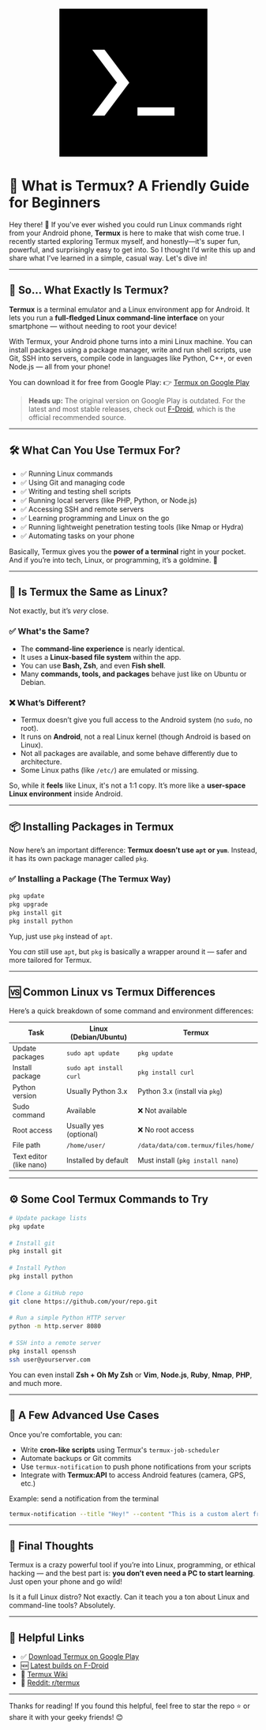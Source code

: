 <p align="center">
  <img src="assets/img/termux.png" alt="My Image" width="300" />
</p>

# 📱 What is Termux? A Friendly Guide for Beginners

Hey there! 👋
If you've ever wished you could run Linux commands right from your Android phone, **Termux** is here to make that wish come true. I recently started exploring Termux myself, and honestly—it's super fun, powerful, and surprisingly easy to get into. So I thought I’d write this up and share what I’ve learned in a simple, casual way. Let's dive in!

---

## 🧠 So... What Exactly Is Termux?

**Termux** is a terminal emulator and a Linux environment app for Android. It lets you run a **full-fledged Linux command-line interface** on your smartphone — without needing to root your device!

With Termux, your Android phone turns into a mini Linux machine. You can install packages using a package manager, write and run shell scripts, use Git, SSH into servers, compile code in languages like Python, C++, or even Node.js — all from your phone!

You can download it for free from Google Play:
👉 [Termux on Google Play](https://play.google.com/store/apps/details?id=com.termux)

> **Heads up:** The original version on Google Play is outdated. For the latest and most stable releases, check out [F-Droid](https://f-droid.org/en/packages/com.termux/), which is the official recommended source.

---

## 🛠️ What Can You Use Termux For?

- ✅ Running Linux commands
- ✅ Using Git and managing code
- ✅ Writing and testing shell scripts
- ✅ Running local servers (like PHP, Python, or Node.js)
- ✅ Accessing SSH and remote servers
- ✅ Learning programming and Linux on the go
- ✅ Running lightweight penetration testing tools (like Nmap or Hydra)
- ✅ Automating tasks on your phone

Basically, Termux gives you the **power of a terminal** right in your pocket. And if you’re into tech, Linux, or programming, it’s a goldmine. 💎

---

## 🐧 Is Termux the Same as Linux?

Not exactly, but it’s _very_ close.

### ✅ What's the Same?

- The **command-line experience** is nearly identical.
- It uses a **Linux-based file system** within the app.
- You can use **Bash, Zsh**, and even **Fish shell**.
- Many **commands, tools, and packages** behave just like on Ubuntu or Debian.

### ❌ What’s Different?

- Termux doesn’t give you full access to the Android system (no `sudo`, no root).
- It runs on **Android**, not a real Linux kernel (though Android is based on Linux).
- Not all packages are available, and some behave differently due to architecture.
- Some Linux paths (like `/etc/`) are emulated or missing.

So, while it **feels** like Linux, it's not a 1:1 copy. It’s more like a **user-space Linux environment** inside Android.

---

## 📦 Installing Packages in Termux

Now here’s an important difference: **Termux doesn’t use `apt` or `yum`**. Instead, it has its own package manager called `pkg`.

### ✅ Installing a Package (The Termux Way)

```bash
pkg update
pkg upgrade
pkg install git
pkg install python
```

Yup, just use `pkg` instead of `apt`.

You _can_ still use `apt`, but `pkg` is basically a wrapper around it — safer and more tailored for Termux.

---

## 🆚 Common Linux vs Termux Differences

Here’s a quick breakdown of some command and environment differences:

| Task                    | Linux (Debian/Ubuntu)   | Termux                              |
| ----------------------- | ----------------------- | ----------------------------------- |
| Update packages         | `sudo apt update`       | `pkg update`                        |
| Install package         | `sudo apt install curl` | `pkg install curl`                  |
| Python version          | Usually Python 3.x      | Python 3.x (install via `pkg`)      |
| Sudo command            | Available               | ❌ Not available                    |
| Root access             | Usually yes (optional)  | ❌ No root access                   |
| File path               | `/home/user/`           | `/data/data/com.termux/files/home/` |
| Text editor (like nano) | Installed by default    | Must install (`pkg install nano`)   |

---

## ⚙️ Some Cool Termux Commands to Try

```bash
# Update package lists
pkg update

# Install git
pkg install git

# Install Python
pkg install python

# Clone a GitHub repo
git clone https://github.com/your/repo.git

# Run a simple Python HTTP server
python -m http.server 8080

# SSH into a remote server
pkg install openssh
ssh user@yourserver.com
```

You can even install **Zsh + Oh My Zsh** or **Vim**, **Node.js**, **Ruby**, **Nmap**, **PHP**, and much more.

---

## 🧪 A Few Advanced Use Cases

Once you're comfortable, you can:

- Write **cron-like scripts** using Termux's `termux-job-scheduler`
- Automate backups or Git commits
- Use `termux-notification` to push phone notifications from your scripts
- Integrate with **Termux\:API** to access Android features (camera, GPS, etc.)

Example: send a notification from the terminal

```bash
termux-notification --title "Hey!" --content "This is a custom alert from Termux"
```

---

## 🧠 Final Thoughts

Termux is a crazy powerful tool if you’re into Linux, programming, or ethical hacking — and the best part is: **you don’t even need a PC to start learning**. Just open your phone and go wild!

Is it a full Linux distro? Not exactly.
Can it teach you a ton about Linux and command-line tools? Absolutely.

---

## 🔗 Helpful Links

- ✅ [Download Termux on Google Play](https://play.google.com/store/apps/details?id=com.termux)
- 🆕 [Latest builds on F-Droid](https://f-droid.org/en/packages/com.termux/)
- 📖 [Termux Wiki](https://wiki.termux.com/)
- 💬 [Reddit: r/termux](https://www.reddit.com/r/termux/)

---

Thanks for reading! If you found this helpful, feel free to star the repo ⭐ or share it with your geeky friends! 😊
